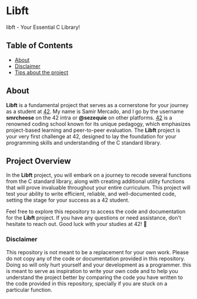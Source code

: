 # Libft

libft - Your Essential C Library!

## Table of Contents

- [About](#about)
- [Disclaimer](#disclaimer)
- [Tips about the project](#tips)


## About <a name = "about"></a>

**Libft** is a fundamental project that serves as a cornerstone for your journey as a student at [42](https://www.42network.org). My name is Samir Mercado, and I go by the username **smrcheese** on the 42 intra or **@sezequie** on other platforms.
[42](https://www.42network.org) is a renowned coding school known for its unique pedagogy, which emphasizes project-based learning and peer-to-peer evaluation. The **Libft** project is your very first challenge at 42, designed to lay the foundation for your programming skills and understanding of the C standard library.

## Project Overview

In the **Libft** project, you will embark on a journey to recode several functions from the C standard library, along with creating additional utility functions that will prove invaluable throughout your entire curriculum. This project will test your ability to write efficient, reliable, and well-documented code, setting the stage for your success as a 42 student.

Feel free to explore this repository to access the code and documentation for the **Libft** project. If you have any questions or need assistance, don't hesitate to reach out. Good luck with your studies at 42! 🚀

### Disclaimer <a name = "disclaimer"></a>

This repository is not meant to be a replacement for your own work. Please do not copy any of the code or documentation provided in this repository. Doing so will only hurt yourself and your development as a programmer. this is meant to serve as inspiration to write your own code and to help you understand the project better by comparing the code you have written to the code provided in this repository, specially if you are stuck on a particular function.
